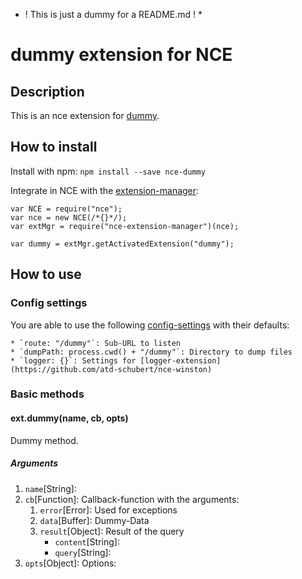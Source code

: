 * ! This is just a dummy for a README.md ! *

# dummy extension for NCE
## Description
This is an nce extension for [dummy](https://dummy/---------).

## How to install
Install with npm: `npm install --save nce-dummy`

Integrate in NCE with the [extension-manager](https://www.npmjs.com/package/nce-extension-manager):

```
var NCE = require("nce");
var nce = new NCE(/*{}*/);
var extMgr = require("nce-extension-manager")(nce);

var dummy = extMgr.getActivatedExtension("dummy");
```

## How to use
### Config settings
You are able to use the following [config-settings](https://github.com/atd-schubert/node-nce/wiki/Extension-Class#configuration) with their defaults:

    * `route: "/dummy"`: Sub-URL to listen
    * `dumpPath: process.cwd() + "/dummy"`: Directory to dump files
    * `logger: {}`: Settings for [logger-extension](https://github.com/atd-schubert/nce-winston)

### Basic methods
#### ext.dummy(name, cb, opts)
Dummy method.

##### Arguments
1. `name`[String]:
1. `cb`[Function]: Callback-function with the arguments:
    1. `error`[Error]: Used for exceptions
    1. `data`[Buffer]: Dummy-Data
    1. `result`[Object]: Result of the query
        * `content`[String]:
        * `query`[String]:
1. `opts`[Object]: Options: